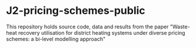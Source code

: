 # J2-pricing-schemes-public
 This repository holds source code, data and results from the paper "Waste-heat recovery utilisation for district heating systems under diverse pricing schemes: a bi-level modelling approach" 
